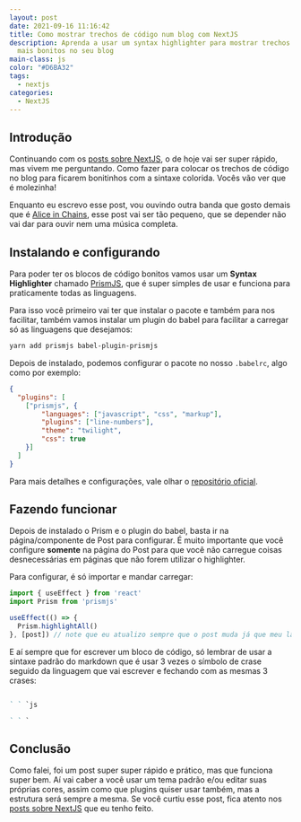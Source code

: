 ```yaml
---
layout: post
date: 2021-09-16 11:16:42
title: Como mostrar trechos de código num blog com NextJS
description: Aprenda a usar um syntax highlighter para mostrar trechos de código
  mais bonitos no seu blog
main-class: js
color: "#D6BA32"
tags:
  - nextjs
categories:
  - NextJS
---
```

## Introdução

Continuando com os [posts sobre NextJS](https://willianjusten.com.br/series#nextjs), o de hoje vai ser super rápido, mas vivem me perguntando. Como fazer para colocar os trechos de código no blog para ficarem bonitinhos com a sintaxe colorida. Vocês vão ver que é molezinha!

Enquanto eu escrevo esse post, vou ouvindo outra banda que gosto demais que é [Alice in Chains](https://open.spotify.com/artist/64tNsm6TnZe2zpcMVMOoHL?si=F1VYqFDsR6e7-6xHf2uRDg&dl_branch=1), esse post vai ser tão pequeno, que se depender não vai dar para ouvir nem uma música completa.

## Instalando e configurando

Para poder ter os blocos de código bonitos vamos usar um **Syntax Highlighter** chamado [PrismJS](https://prismjs.com/), que é super simples de usar e funciona para praticamente todas as linguagens.

Para isso você primeiro vai ter que instalar o pacote e também para nos facilitar, também vamos instalar um plugin do babel para facilitar a carregar só as linguagens que desejamos:

```bash
yarn add prismjs babel-plugin-prismjs
```

Depois de instalado, podemos configurar o pacote no nosso `.babelrc`, algo como por exemplo:

```json
{
  "plugins": [
    ["prismjs", {
        "languages": ["javascript", "css", "markup"],
        "plugins": ["line-numbers"],
        "theme": "twilight",
        "css": true
    }]
  ]
}
```

Para mais detalhes e configurações, vale olhar o [repositório oficial](https://github.com/mAAdhaTTah/babel-plugin-prismjs).

## Fazendo funcionar

Depois de instalado o Prism e o plugin do babel, basta ir na página/componente de Post para configurar. É muito importante que você configure **somente** na página do Post para que você não carregue coisas desnecessárias em páginas que não forem utilizar o highlighter.

Para configurar, é só importar e mandar carregar:

```jsx
import { useEffect } from 'react'
import Prism from 'prismjs'

useEffect(() => {
  Prism.highlightAll()
}, [post]) // note que eu atualizo sempre que o post muda já que meu layout é fixo
```

E aí sempre que for escrever um bloco de código, só lembrar de usar a sintaxe padrão do markdown que é usar 3 vezes o símbolo de crase seguido da linguagem que vai escrever e fechando com as mesmas 3 crases:

```markdown

` ` `js

` ` `

```

## Conclusão

Como falei, foi um post super super rápido e prático, mas que funciona super bem. Aí vai caber a você usar um tema padrão e/ou editar suas próprias cores, assim como que plugins quiser usar também, mas a estrutura será sempre a mesma. Se você curtiu esse post, fica atento nos [posts sobre NextJS](https://willianjusten.com.br/series#nextjs) que eu tenho feito.